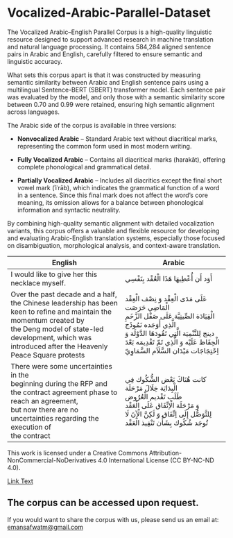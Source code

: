 # Vocalized-Arabic-Parallel-Dataset
The Vocalized Arabic–English Parallel Corpus is a high-quality linguistic resource designed to support advanced research in machine translation and natural language processing. It contains 584,284 aligned sentence pairs in Arabic and English, carefully filtered to ensure semantic and linguistic accuracy.

What sets this corpus apart is that it was constructed by measuring semantic similarity between Arabic and English sentence pairs using a multilingual Sentence-BERT (SBERT) transformer model. Each sentence pair was evaluated by the model, and only those with a semantic similarity score between 0.70 and 0.99 were retained, ensuring high semantic alignment across languages.

The Arabic side of the corpus is available in three versions:

- **Nonvocalized Arabic** – Standard Arabic text without diacritical marks, representing the common form used in most modern writing.

- **Fully Vocalized Arabic** – Contains all diacritical marks (harakāt), offering complete phonological and grammatical detail.

- **Partially Vocalized Arabic** – Includes all diacritics except the final short vowel mark (ʾiʿrāb), which indicates the grammatical function of a word in a sentence. Since this final mark does not affect the word’s core meaning, its omission allows for a balance between phonological information and syntactic neutrality.

By combining high-quality semantic alignment with detailed vocalization variants, this corpus offers a valuable and flexible resource for developing and evaluating Arabic-English translation systems, especially those focused on disambiguation, morphological analysis, and context-aware translation.

|                        English                              |           Arabic         |
|-------------------------------------------------------------|--------------------------|
| I would like to give her this necklace myself.              | أَوَد أَن أُعْطِيهَا هَذَا الْعُقْد بِنَفْسِي     |
| Over the past decade and a half, the Chinese leadership has been <br> keen to refine and maintain the momentum created by <br> the Deng model of state-led development, which was <br> introduced after the Heavenly Peace Square protests        |عَلَى مَدَى الْعِقْد وَ نِصْف الْعِقْد الْمَاضِي حَرَصَت <br> الْقِيَادَة الصِّينِيَّة عَلَى صَقْل الزَّخَمِ الَّذِي أَوَجَده نَمُوذَج <br> دينج لِلتَّنْمِيَة الَّتِي تَقُودَهَا الدَّوْلَة وَ الْحِفَاظ عَلَيْه وَ الَّذِي تَمّ تَقْدِيمَه بَعْدَ اِحْتِجَاجَات مَيْدَان السَّلَاَم السَّمَاوِيّ|              
|There were some uncertainties in the <br> beginning during the RFP and the contract agreement phase to reach an agreement, <br> but now there are no uncertainties regarding the execution of <br> the contract                                               | كانت هُنَاكَ بَعْض الشُّكُوك فِي الْبِدَايَة خِلَالَ مَرْحَلَة  <br> طَلَب تَقْديم الْعُرُوض  <br> وَ مَرْحَلَة الْاِتِّفَاق عَلَى الْعَقْد لِلتَّوَصُّل إِلَى اِتِّفَاق وَ لَكِنَّ الْآنَ لَا تُوجَد شُكُوك بِشَأْن تَنْفِيذ الْعَقْد|
 
This work is licensed under a Creative Commons Attribution-NonCommercial-NoDerivatives 4.0 International License (CC BY-NC-ND 4.0).

[Link Text]([https://creativecommons.org/licenses/by-nc-nd/4.0/]) 

## The corpus can be accessed upon request.
If you would want to share the corpus with us, please send us an email at:  [emansafwatm@gmail.com](mailto:emansafwatm@gmail.comm)
